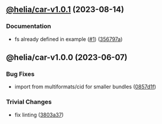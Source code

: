 ## [@helia/car-v1.0.1](https://github.com/ipfs/helia-car/compare/@helia/car-v1.0.0...@helia/car-v1.0.1) (2023-08-14)


### Documentation

* fs already defined in example ([#1](https://github.com/ipfs/helia-car/issues/1)) ([356797a](https://github.com/ipfs/helia-car/commit/356797a9493c7753178b5f343962951bc9cd3052))

## @helia/car-v1.0.0 (2023-06-07)


### Bug Fixes

* import from multiformats/cid for smaller bundles ([0857d1f](https://github.com/ipfs/helia-car/commit/0857d1f76cd7403dbea46cf3d9c891543fc83fe1))


### Trivial Changes

* fix linting ([3803a37](https://github.com/ipfs/helia-car/commit/3803a378c0d7a556248e39e7a3c756e94e69888d))
